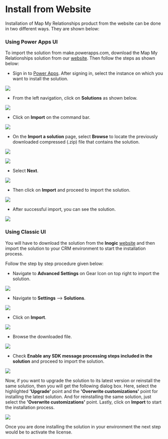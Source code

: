 # Install from Website

Installation of Map My Relationships product from the website can be done in two different ways. They are shown below:

### Using Power Apps UI

To import the solution from make.powerapps.com, download the Map My Relationships solution from our [website](https://www.inogic.com/product/productivity-apps/map-my-relationships-dynamics-365-crm). Then follow the steps as shown below:

* Sign in to [Power Apps](https://make.powerapps.com/?utm\_source=padocs\&utm\_medium=linkinadoc\&utm\_campaign=referralsfromdoc). After signing in, select the instance on which you want to install the solution.

![](<../../.gitbook/assets/a (6).png>)

* From the left navigation, click on **Solutions** as shown below.

![](<../../.gitbook/assets/b (8).png>)

* Click on **Import** on the command bar.

![](<../../.gitbook/assets/c (9).png>)

* &#x20;On the **Import a solution** page, select **Browse** to locate the previously downloaded compressed (.zip) file that contains the solution.

![](<../../.gitbook/assets/d (5).png>)

![](<../../.gitbook/assets/5 (24).png>)

* Select **Next**.

![](<../../.gitbook/assets/6 (20).png>)

* Then click on **Import** and proceed to import the solution.

![](<../../.gitbook/assets/7 (7).png>)

* After successful import, you can see the solution.

![](<../../.gitbook/assets/Power Apps UI\_1.jpg>)

### Using Classic UI

You will have to download the solution from the **Inogic** [website](https://www.inogic.com/product/components/map-my-relationships-dynamics-365-crm) and then import the solution to your CRM environment to start the installation process.

Follow the step by step procedure given below:

* Navigate to **Advanced Settings** on Gear Icon on top right to import the solution.

![](<../../.gitbook/assets/1 (9).png>)

* Navigate to **Settings** --> **Solutions**.

![](<../../.gitbook/assets/2 (39).png>)

* Click on **Import**.

![](<../../.gitbook/assets/3 (4).png>)

* Browse the downloaded file.

![](<../../.gitbook/assets/1 (383).png>)

* Check **Enable any SDK message processing steps included in the solution** and proceed to import the solution.

![](<../../.gitbook/assets/5 (3).png>)

Now, if you want to upgrade the solution to its latest version or reinstall the same solution, then you will get the following dialog box. Here, select the highlighted **'Upgrade'** point and the **'Overwrite customizations'** point for installing the latest solution. And for reinstalling the same solution, just select the **'Overwrite customizations'** point. Lastly, click on **Import** to start the installation process.&#x20;

![](../../.gitbook/assets/UpgradeAndOverwrite.jpg)

Once you are done installing the solution in your environment the next step would be to activate the license.

###

